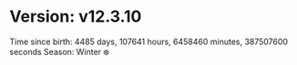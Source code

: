 # Version: v12.3.10
Time since birth: 4485 days, 107641 hours, 6458460 minutes, 387507600 seconds
Season: Winter ❄️
